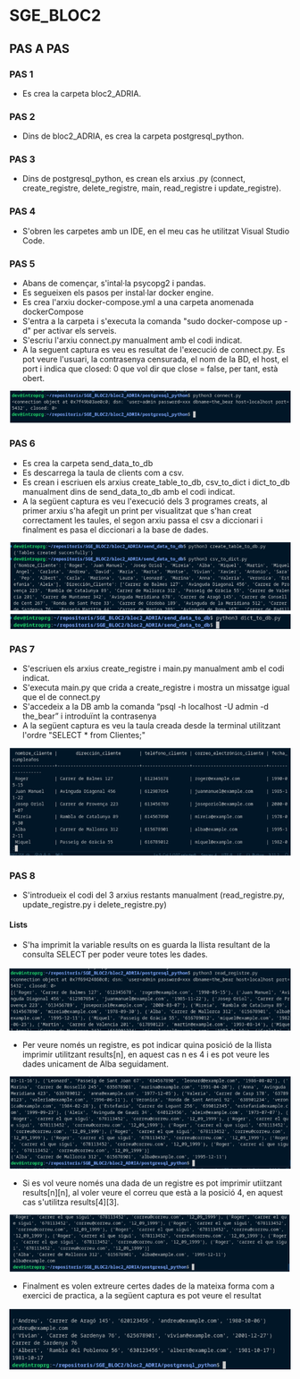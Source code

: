 # SGE_BLOC2

## PAS A PAS

### PAS 1
- Es crea la carpeta bloc2_ADRIA.

### PAS 2
- Dins de bloc2_ADRIA, es crea la carpeta postgresql_python.

### PAS 3
- Dins de postgresql_python, es crean els arxius .py (connect, create_registre, delete_registre, main, read_registre i update_registre).

### PAS 4
- S'obren les carpetes amb un IDE, en el meu cas he utilitzat Visual Studio Code.

### PAS 5
- Abans de començar, s'intal·la psycopg2 i pandas.
- Es segueixen els pasos per instal·lar docker engine.
- Es crea l'arxiu docker-compose.yml a una carpeta anomenada dockerCompose
- S'entra a la carpeta i s'executa la comanda "sudo docker-compose up -d" per activar els serveis.
- S'escriu l'arxiu connect.py manualment amb el codi indicat.
- A la seguent captura es veu es resultat de l'execució de connect.py. Es pot veure l'usuari, la contrasenya censurada, el nom de la BD, el host, el port i indica que closed: 0 que vol dir que close = false, per tant, està obert.

![alttext](img/Connect.png "Connect")

### PAS 6 
- Es crea la carpeta send_data_to_db
- Es descarrega la taula de clients com a csv.
- Es crean i escriuen els arxius create_table_to_db, csv_to_dict i dict_to_db manualment dins de send_data_to_db amb el codi indicat.
- A la següent captura es veu l'execució dels 3 programes creats, al primer arxiu s'ha afegit un print per visualitzat que s'han creat correctament les taules, el segon arxiu passa el csv a diccionari i finalment es pasa el diccionari a la base de dades.

![alttext](img/send_data_to_db.png "Connect")

### PAS 7
- S'escriuen els arxius create_registre i main.py manualment amb el codi indicat.
- S'executa main.py que crida a create_registre i mostra un missatge igual que el de connect.py
- S'accedeix a la DB amb la comanda “psql -h localhost -U admin -d the_bear” i introduïnt la contrasenya
- A la següent captura es veu la taula creada desde la terminal utilitzant l'ordre "SELECT * from Clientes;"

![alttext](img/selectFromClientes.png "Taula")

### PAS 8
- S'introdueix el codi del 3 arxius restants manualment (read_registre.py, update_registre.py i delete_registre.py)

#### Lists
- S'ha imprimit la variable results on es guarda la llista resultant de la consulta SELECT per poder veure totes les dades.

![alttext](img/list1.png "List1")

- Per veure només un registre, es pot indicar quina posició de la llista imprimir utilitzant results[n], en aquest cas n es 4 i es pot veure les dades unicament de Alba seguidament.

![alttext](img/list2.png "List2")

- Si es vol veure només una dada de un registre es pot imprimir utiitzant results[n][n], al voler veure el correu que està a la posició 4, en aquest cas s'utilitza results[4][3].

![alttext](img/list3.png "List3")

- Finalment es volen extreure certes dades de la mateixa forma com a exercici de practica, a la següent captura es pot veure el resultat

![alttext](img/list%20mini%20exercici.png "List exercici")